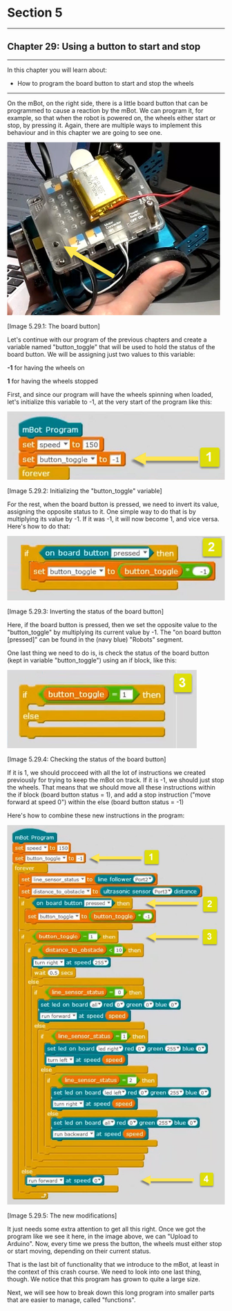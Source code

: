 # Section 5

---

## Chapter 29: Using a button to start and stop

---

In this chapter you will learn about:

* How to program the board button to start and stop the wheels

---

On the mBot, on the right side, there is a little board button that can be programmed to cause a reaction by the mBot. We can program it, for example, so that when the robot is powered on, the wheels either start or stop, by pressing it. Again, there are multiple ways to implement this behaviour and in this chapter we are going to see one.

![](/assets/Img.5.29.1.jpg)

\[Image 5.29.1: The board button\]

Let's continue with our program of the previous chapters and create a variable named "button\_toggle" that will be used to hold the status of the board button. We will be assigning just two values to this variable:

**-1** for having the wheels on

**1** for having the wheels stopped

First, and since our program will have the wheels spinning when loaded, let's initialize this variable to -1, at the very start of the program like this:

![](/assets/Img.5.29.2.jpg)

\[Image 5.29.2: Initializing the "button\_toggle" variable\]

For the rest, when the board button is pressed, we need to invert its value, assigning the opposite status to it. One simple way to do that is by multiplying its value by -1. If it was -1, it will now become 1, and vice versa. Here's how to do that:

![](/assets/Img.5.29.3.jpg)

\[Image 5.29.3: Inverting the status of the board button\]

Here, if the board button is pressed, then we set the opposite value to the "button\_toggle" by multiplying its current value by -1. The "on board button \[pressed\]" can be found in the \(navy blue\) "Robots" segment.

One last thing we need to do is, is check the status of the board button \(kept in variable "button\_toggle"\) using an if block, like this:

![](/assets/Img.5.29.4.jpg)

\[Image 5.29.4: Checking the status of the board button\]

If it is 1, we should procceed with all the lot of instructions we created previously for trying to keep the mBot on track. If it is -1, we should just stop the wheels. That means that we should move all these instructions within the if block \(board button status = 1\), and add a stop instruction \("move forward at speed 0"\) within the else \(board button status = -1\)

Here's how to combine these new instructions in the program:

![](/assets/Img.5.29.5.jpg)

\[Image 5.29.5: The new modifications\]

It just needs some extra attention to get all this right. Once we got the program like we see it here, in the image above, we can "Upload to Arduino". Now, every time we press the button, the wheels must either stop or start moving, depending on their current status.

That is the last bit of functionality that we introduce to the mBot, at least in the context of this crash course. We need to look into one last thing, though. We notice that this program has grown to quite a large size.

Next, we will see how to break down this long program into smaller parts that are easier to manage, called "functions".

